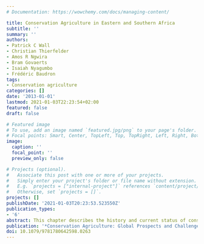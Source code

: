```yaml
---
# Documentation: https://wowchemy.com/docs/managing-content/

title: Conservation Agriculture in Eastern and Southern Africa
subtitle: ''
summary: ''
authors:
- Patrick C Wall
- Christian Thierfelder
- Amos R Ngwira
- Bram Govaerts
- Isaiah Nyagumbo
- Frédéric Baudron
tags:
- Conservation agriculture
categories: []
date: '2013-01-01'
lastmod: 2021-01-03T22:23:54+02:00
featured: false
draft: false

# Featured image
# To use, add an image named `featured.jpg/png` to your page's folder.
# Focal points: Smart, Center, TopLeft, Top, TopRight, Left, Right, BottomLeft, Bottom, BottomRight.
image:
  caption: ''
  focal_point: ''
  preview_only: false

# Projects (optional).
#   Associate this post with one or more of your projects.
#   Simply enter your project's folder or file name without extension.
#   E.g. `projects = ["internal-project"]` references `content/project/deep-learning/index.md`.
#   Otherwise, set `projects = []`.
projects: []
publishDate: '2021-01-03T20:23:53.523550Z'
publication_types:
- '6'
abstract: This chapter describes the history and current status of conservation agriculture (CA) in East and South Africa. It examines research results from East and South Africa in an effort to develop a clearer picture of the future of CA systems in the region. The yield and economic benefits, as well as the importance of mulch and crop rotation are described. The effect of CA on (i) soil quality (physical, chemical and biological), (ii) soil water balance, and (iii) weeds, pests and diseases is presented. Several challenges that hinder the spread of CA in East and South Africa are elaborated. Prospects for the widespread adoption of CA in these regions are given.
publication: '*Conservation Agriculture: Global Prospects and Challenges*'
doi: 10.1079/9781780642598.0263
---
```

